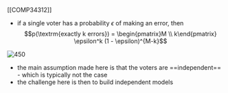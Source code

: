 [[COMP34312]]

- if a single voter has a probability $\epsilon$ of making an error, then
$$p(\textrm{exactly k errors}) = \begin{pmatrix}M \\ k\end{pmatrix} \epsilon^k (1 - \epsilon)^{M-k}$$

![450](https://i.imgur.com/e772HJJ.png)

- the main assumption made here is that the voters are ==independent== - which is typically not the case
- the challenge here is then to build independent models